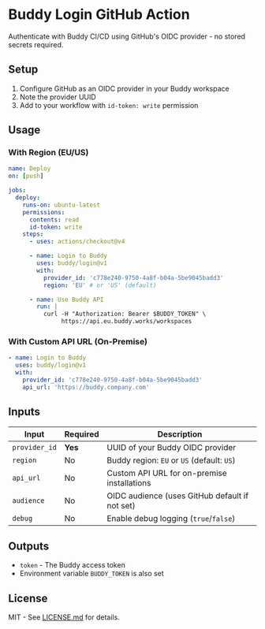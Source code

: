 # Buddy Login GitHub Action

Authenticate with Buddy CI/CD using GitHub's OIDC provider - no stored secrets required.

## Setup

1. Configure GitHub as an OIDC provider in your Buddy workspace
2. Note the provider UUID
3. Add to your workflow with `id-token: write` permission

## Usage

### With Region (EU/US)

```yaml
name: Deploy
on: [push]

jobs:
  deploy:
    runs-on: ubuntu-latest
    permissions:
      contents: read
      id-token: write
    steps:
      - uses: actions/checkout@v4

      - name: Login to Buddy
        uses: buddy/login@v1
        with:
          provider_id: 'c778e240-9750-4a8f-b04a-5be9045badd3'
          region: 'EU' # or 'US' (default)

      - name: Use Buddy API
        run: |
          curl -H "Authorization: Bearer $BUDDY_TOKEN" \
               https://api.eu.buddy.works/workspaces
```

### With Custom API URL (On-Premise)

```yaml
- name: Login to Buddy
  uses: buddy/login@v1
  with:
    provider_id: 'c778e240-9750-4a8f-b04a-5be9045badd3'
    api_url: 'https://buddy.company.com'
```

## Inputs

| Input         | Required | Description                                    |
| ------------- | -------- | ---------------------------------------------- |
| `provider_id` | **Yes**  | UUID of your Buddy OIDC provider               |
| `region`      | No       | Buddy region: `EU` or `US` (default: `US`)     |
| `api_url`     | No       | Custom API URL for on-premise installations    |
| `audience`    | No       | OIDC audience (uses GitHub default if not set) |
| `debug`       | No       | Enable debug logging (`true`/`false`)          |

## Outputs

- `token` - The Buddy access token
- Environment variable `BUDDY_TOKEN` is also set

## License

MIT - See [LICENSE.md](LICENSE.md) for details.
